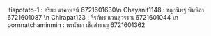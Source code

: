 itispotato-1 : อริยะ นาคาพจน์ 6721601630\n
Chayanit1148 : ชญานิษฐ์ พิมพิลา 6721601087 \n
Chirapat123 : จิรภัทร แวนสุวรรณ 6721601044 \n
pornnatchaminmin : พรนัชชา เชื้อสำราญ 6721601362 
